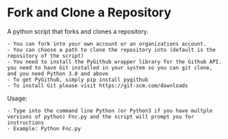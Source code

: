 # Fork and Clone a Repository

A python script that forks and clones a repository. 

    - You can fork into your own account or an organizations account.
    - You can choose a path to clone the repository into (default is the repository of the script)
    - You need to install the PyGithub wrapper library for the Github API. you need to have Git installed in your system so you can git clone, and you need Python 3.0 and above
    - To get PyGithub, simply pip install pygithub
    - To install Git please visit https://git-scm.com/downloads

Usage:

    - Type into the command line Python (or Python3 if you have multple versions of python) Fnc.py and the script will prompt you for instructions 
    - Example: Python Fnc.py 
